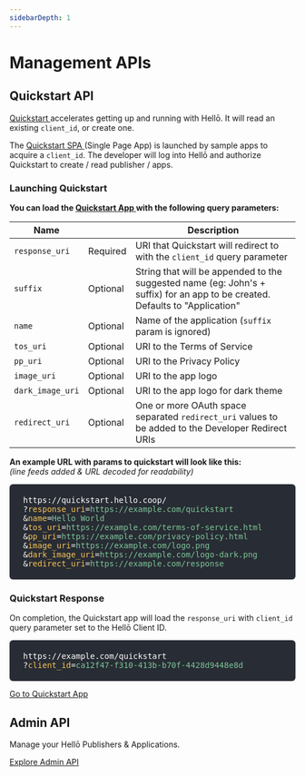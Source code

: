 ```yaml
---
sidebarDepth: 1
---
```


# Management APIs

## Quickstart API

[Quickstart ](https://quickstart.hello.coop) accelerates getting up and running with Hellō. It will read an existing `client_id`, or create one.

The [Quickstart SPA ](https://quickstart.hello.coop) (Single Page App) is launched by sample apps to acquire a `client_id`. The developer will log into Hellō and authorize Quickstart to create / read publisher / apps.

### Launching Quickstart 

**You can load the [Quickstart App ](https://quickstart.hello.coop/) with the following query parameters:**

|Name||Description|
|---|---|---|
|`response_uri`|Required|URI that Quickstart will redirect to with the `client_id` query parameter|
|`suffix`|Optional|String that will be appended to the suggested name (eg: John's + suffix) for an app to be created. Defaults to "Application"|
|`name`|Optional|Name of the application (`suffix` param is ignored)|
|`tos_uri`|Optional|URI to the Terms of Service|
|`pp_uri`|Optional|URI to the Privacy Policy|
|`image_uri`|Optional|URI to the app logo|
|`dark_image_uri`|Optional|URI to the app logo for dark theme|
|`redirect_uri`|Optional|One or more OAuth space separated `redirect_uri` values to be added to the Developer Redirect URIs|

**An example URL with params to quickstart will look like this:**<br/>
*(line feeds added & URL decoded for readability)*

<p style="background: #282c34; color: white; word-break: break-all; border-radius: 6px; padding:  1.25rem 1.5rem; font-weight: 500; font-family: Consolas, Monaco, 'Andale Mono', 'Ubuntu Mono', monospace;">
  https://quickstart.hello.coop/<br>
  ?<span style="color: #f8c555">response_uri</span>=<span style="color: #7ec699;">https://example.com/quickstart</span><br>
  &<span style="color: #f8c555;">name</span>=<span style="color: #7ec699;">Hello World</span><br>
  &<span style="color: #f8c555;">tos_uri</span>=<span style="color: #7ec699;">https://example.com/terms-of-service.html</span><br>
  &<span style="color: #f8c555;">pp_uri</span>=<span style="color: #7ec699;">https://example.com/privacy-policy.html</span><br>
  &<span style="color: #f8c555;">image_uri</span>=<span style="color: #7ec699;">https://example.com/logo.png</span><br>
  &<span style="color: #f8c555;">dark_image_uri</span>=<span style="color: #7ec699;">https://example.com/logo-dark.png</span><br>
  &<span style="color: #f8c555;">redirect_uri</span>=<span style="color: #7ec699;">https://example.com/response</span>
</p>

### Quickstart Response

On completion, the Quickstart app will load the `response_uri` with `client_id` query parameter set to the Hellō Client ID. 

<p style="background: #282c34; color: white; word-break: break-all; border-radius: 6px; padding:  1.25rem 1.5rem; font-weight: 500; font-family: Consolas, Monaco, 'Andale Mono', 'Ubuntu Mono', monospace;">
  https://example.com/quickstart<br>
  ?<span style="color: #f8c555">client_id</span>=<span style="color: #7ec699;">ca12f47-f310-413b-b70f-4428d9448e8d</span>
</p>

[Go to Quickstart App ](https://quickstart.hello.coop/)

## Admin API

Manage your Hellō Publishers & Applications.

[Explore Admin API ](https://admin.hello-sandbox.net/documentation/explorer/)